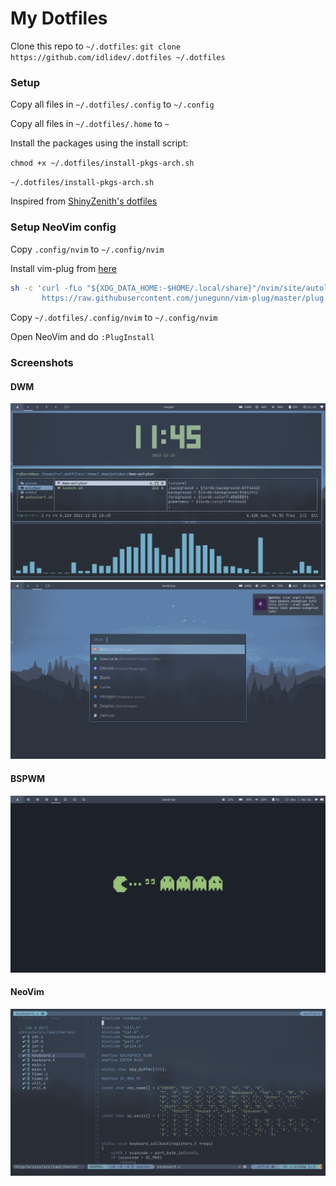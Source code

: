 # My Dotfiles

Clone this repo to `~/.dotfiles`: `git clone https://github.com/idlidev/.dotfiles ~/.dotfiles`

### Setup

Copy all files in `~/.dotfiles/.config` to `~/.config`

Copy all files in `~/.dotfiles/.home` to `~`

Install the packages using the install script:

`chmod +x ~/.dotfiles/install-pkgs-arch.sh`

`~/.dotfiles/install-pkgs-arch.sh`

Inspired from [ShinyZenith's dotfiles](https://github.com/shinyzenith/old-xorg-dotfiles)

### Setup NeoVim config

Copy `.config/nvim` to `~/.config/nvim`

Install vim-plug from [here](https://github.com/junegunn/vim-plug)

```sh
sh -c 'curl -fLo "${XDG_DATA_HOME:-$HOME/.local/share}"/nvim/site/autoload/plug.vim --create-dirs \
       https://raw.githubusercontent.com/junegunn/vim-plug/master/plug.vim'
```

Copy `~/.dotfiles/.config/nvim` to `~/.config/nvim`

Open NeoVim and do `:PlugInstall`

### Screenshots

#### DWM

![Alt text](./.assets/screenshots/ss2.png "Screenshot 1")
![Alt text](./.assets/screenshots/ss3.png "Screenshot 2")

#### BSPWM

![Alt text](./.assets/screenshots/ss1.png "Screenshot 1")

#### NeoVim

![Alt text](./.assets/screenshots/ss4.png "Screenshot 1")
